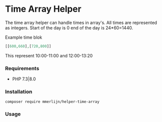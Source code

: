# Time Array Helper

The time array helper can handle times in array's. All times are represented as integers. Start of the day is 0 end of the day is 24*60=1440.

Example time blok
```php
[[600,660],[720,800]]
```
This represent 10:00-11:00 and 12:00-13:20


### Requirements

- PHP 7.3|8.0

### Installation

```
composer require mmerlijn/helper-time-array
```

### Usage

